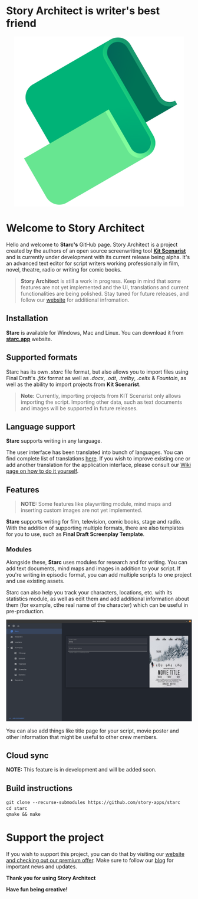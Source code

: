 # Story Architect is writer's best friend

<p align="center">
  <img width="460" height="460" src="./img/starc.png">
</p>

  

# Welcome to Story Architect
  

Hello and welcome to **Starc's** GitHub page. Story Architect is a project created by the authors of an open source screenwriting tool [**Kit Scenarist**](https://github.com/dimkanovikov/KITScenarist) and is currently under development with its current release being alpha. It's an advanced text editor for script writers working professionally in film, novel, theatre, radio or writing for comic books.

> **Story Architect** is still a work in progress. Keep in mind that some features are not yet implemented and the UI, translations and current functionalities are being polished. Stay tuned for future releases, and follow our [website](https://starc.app/) for additional infromation. 

## Installation

  

**Starc** is available for Windows, Mac and Linux. You can download it from [**starc.app**](https://starc.app/download) website.

  

## Supported formats

  

Starc has its own *.starc* file format, but also allows you to import files using Final Draft's *.fdx* format as well as *.docx*, *.odt*, *.trelby*, *.celtx* & *Fountain*, as well as the ability to import projects from **Kit Scenarist**.

  

>  **Note:** Currently, importing projects from KIT Scenarist only allows importing the script. Importing other data, such as text documents and images will be supported in future releases.

## Language support

**Starc** supports writing in any language.

The user interface has been translated into bunch of languages. You can find complete list of translations [here](https://www.transifex.com/story-apps/starc/). If you wish to improve existing one or add another translation for the application interface, please consult our [Wiki page on how to do it yourself](https://github.com/story-apps/starc/wiki/How-to-add-the-translation-of-Story-Architect-to-your-native-language-or-improve-the-existing-version%3F).


## Features

> **NOTE:** Some features like playwriting module, mind maps and inserting custom images are not yet implemented. 

**Starc** supports writing for film, television, comic books, stage and radio. With the addition of supporting multiple formats, there are also templates for you to use, such as **Final Draft Screenplay Template**. 

### Modules

Alongside these, **Starc** uses modules for research and for writing. You can add text documents, mind maps and images in addition to your script. If you're writing in episodic format, you can add multiple scripts to one project and use existing assets.

Starc can also help you track your characters, locations, etc. with its statistics module, as well as edit them and add additional information about them (for example, cthe real name of the character) which can be useful in pre-production.

![Modules](./img/modules.png)

You can also add things like title page for your script, movie poster and other information that might be useful to other crew members.

## Cloud sync

**NOTE:** This feature is in development and will be added soon.

## Build instructions


    git clone --recurse-submodules https://github.com/story-apps/starc
    cd starc
    qmake && make

# Support the project
If you wish to support this project, you can do that by visiting our [website and checking out our premium offer](https://starc.app/pricing). Make sure to follow our [blog](https://starc.app/blog/) for important news and updates.

**Thank you for using Story Architect**

**Have fun being creative!**
